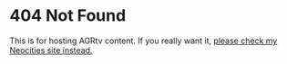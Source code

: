 # 404 Not Found
This is for hosting AGRtv content. If you really want it, [please check my Neocities site instead.](https://alexisgaming95.neocities.org)
